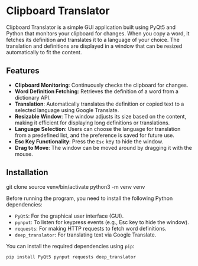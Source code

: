 # Clipboard Translator

Clipboard Translator is a simple GUI application built using PyQt5 and Python that monitors your clipboard for changes. When you copy a word, it fetches its definition and translates it to a language of your choice. The translation and definitions are displayed in a window that can be resized automatically to fit the content.

## Features
- **Clipboard Monitoring**: Continuously checks the clipboard for changes.
- **Word Definition Fetching**: Retrieves the definition of a word from a dictionary API.
- **Translation**: Automatically translates the definition or copied text to a selected language using Google Translate.
- **Resizable Window**: The window adjusts its size based on the content, making it efficient for displaying long definitions or translations.
- **Language Selection**: Users can choose the language for translation from a predefined list, and the preference is saved for future use.
- **Esc Key Functionality**: Press the `Esc` key to hide the window.
- **Drag to Move**: The window can be moved around by dragging it with the mouse.

## Installation
git clone
source venv/bin/activate
python3 -m venv venv


Before running the program, you need to install the following Python dependencies:

- `PyQt5`: For the graphical user interface (GUI).
- `pynput`: To listen for keypress events (e.g., Esc key to hide the window).
- `requests`: For making HTTP requests to fetch word definitions.
- `deep_translator`: For translating text via Google Translate.

You can install the required dependencies using `pip`:

```bash
pip install PyQt5 pynput requests deep_translator
